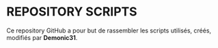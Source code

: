 # REPOSITORY SCRIPTS

Ce repository GitHub a pour but de rassembler les scripts utilisés, créés, modifiés par **Demonic31**.

